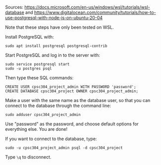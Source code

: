 Sources: https://docs.microsoft.com/en-us/windows/wsl/tutorials/wsl-database and https://www.digitalocean.com/community/tutorials/how-to-use-postgresql-with-node-js-on-ubuntu-20-04

Note that these steps have only been tested on WSL.

Install PostgreSQL with:

```
sudo apt install postgresql postgresql-contrib
```

Start PostgreSQL and log in to the server with:

```
sudo service postgresql start
sudo -u postgres psql
```

Then type these SQL commands:

```
CREATE USER cpsc304_project_admin WITH PASSWORD 'password';
CREATE DATABASE cpsc304_project OWNER cpsc304_project_admin;
```

Make a user with the same name as the database user, so that you can connect to the database through the command line:

```
sudo adduser cpsc304_project_admin
```

Use "password" as the password, and choose default options for everything else. You are done!

If you want to connect to the database, type:

```
sudo -u cpsc304_project_admin psql -d cpsc304_project
```

Type `\q` to disconnect.
